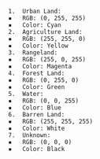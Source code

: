 	1.	Urban Land:
	▪	RGB: (0, 255, 255)
	▪	Color: Cyan
	2.	Agriculture Land:
	▪	RGB: (255, 255, 0)
	▪	Color: Yellow
	3.	Rangeland:
	▪	RGB: (255, 0, 255)
	▪	Color: Magenta
	4.	Forest Land:
	▪	RGB: (0, 255, 0)
	▪	Color: Green
	5.	Water:
	▪	RGB: (0, 0, 255)
	▪	Color: Blue
	6.	Barren Land:
	▪	RGB: (255, 255, 255)
	▪	Color: White
	7.	Unknown:
	▪	RGB: (0, 0, 0)
	▪	Color: Black